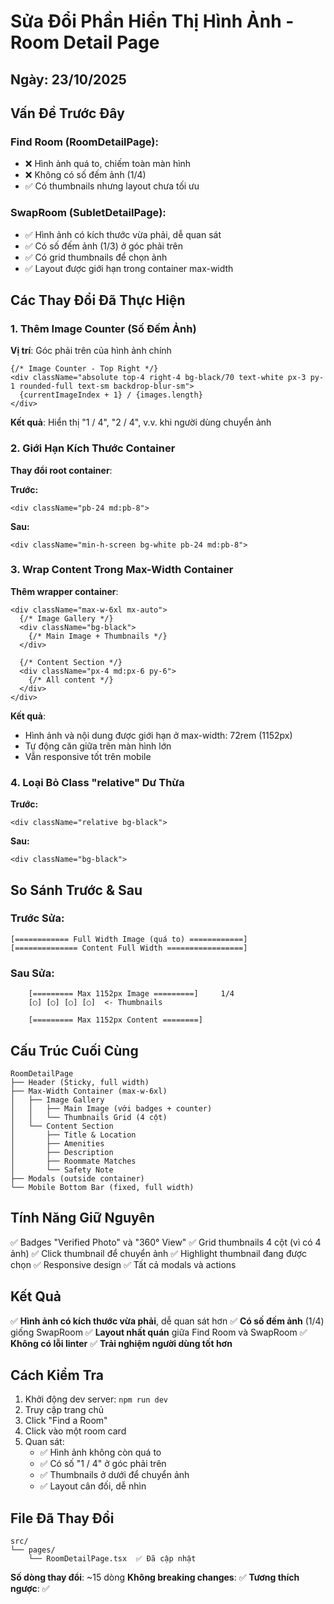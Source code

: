 # Sửa Đổi Phần Hiển Thị Hình Ảnh - Room Detail Page

## Ngày: 23/10/2025

## Vấn Đề Trước Đây

### Find Room (RoomDetailPage):
- ❌ Hình ảnh quá to, chiếm toàn màn hình
- ❌ Không có số đếm ảnh (1/4)
- ✅ Có thumbnails nhưng layout chưa tối ưu

### SwapRoom (SubletDetailPage):
- ✅ Hình ảnh có kích thước vừa phải, dễ quan sát
- ✅ Có số đếm ảnh (1/3) ở góc phải trên
- ✅ Có grid thumbnails để chọn ảnh
- ✅ Layout được giới hạn trong container max-width

## Các Thay Đổi Đã Thực Hiện

### 1. Thêm Image Counter (Số Đếm Ảnh)
**Vị trí**: Góc phải trên của hình ảnh chính

```tsx
{/* Image Counter - Top Right */}
<div className="absolute top-4 right-4 bg-black/70 text-white px-3 py-1 rounded-full text-sm backdrop-blur-sm">
  {currentImageIndex + 1} / {images.length}
</div>
```

**Kết quả**: Hiển thị "1 / 4", "2 / 4", v.v. khi người dùng chuyển ảnh

### 2. Giới Hạn Kích Thước Container
**Thay đổi root container**:

**Trước:**
```tsx
<div className="pb-24 md:pb-8">
```

**Sau:**
```tsx
<div className="min-h-screen bg-white pb-24 md:pb-8">
```

### 3. Wrap Content Trong Max-Width Container
**Thêm wrapper container**:

```tsx
<div className="max-w-6xl mx-auto">
  {/* Image Gallery */}
  <div className="bg-black">
    {/* Main Image + Thumbnails */}
  </div>
  
  {/* Content Section */}
  <div className="px-4 md:px-6 py-6">
    {/* All content */}
  </div>
</div>
```

**Kết quả**: 
- Hình ảnh và nội dung được giới hạn ở max-width: 72rem (1152px)
- Tự động căn giữa trên màn hình lớn
- Vẫn responsive tốt trên mobile

### 4. Loại Bỏ Class "relative" Dư Thừa
**Trước:**
```tsx
<div className="relative bg-black">
```

**Sau:**
```tsx
<div className="bg-black">
```

## So Sánh Trước & Sau

### Trước Sửa:
```
[============ Full Width Image (quá to) ============]
[============== Content Full Width =================]
```

### Sau Sửa:
```
    [========= Max 1152px Image =========]     1/4
    [○] [○] [○] [○]  <- Thumbnails
    
    [========= Max 1152px Content ========]
```

## Cấu Trúc Cuối Cùng

```
RoomDetailPage
├── Header (Sticky, full width)
├── Max-Width Container (max-w-6xl)
│   ├── Image Gallery
│   │   ├── Main Image (với badges + counter)
│   │   └── Thumbnails Grid (4 cột)
│   └── Content Section
│       ├── Title & Location
│       ├── Amenities
│       ├── Description
│       ├── Roommate Matches
│       └── Safety Note
├── Modals (outside container)
└── Mobile Bottom Bar (fixed, full width)
```

## Tính Năng Giữ Nguyên

✅ Badges "Verified Photo" và "360° View"
✅ Grid thumbnails 4 cột (vì có 4 ảnh)
✅ Click thumbnail để chuyển ảnh
✅ Highlight thumbnail đang được chọn
✅ Responsive design
✅ Tất cả modals và actions

## Kết Quả

✅ **Hình ảnh có kích thước vừa phải**, dễ quan sát hơn
✅ **Có số đếm ảnh** (1/4) giống SwapRoom
✅ **Layout nhất quán** giữa Find Room và SwapRoom
✅ **Không có lỗi linter**
✅ **Trải nghiệm người dùng tốt hơn**

## Cách Kiểm Tra

1. Khởi động dev server: `npm run dev`
2. Truy cập trang chủ
3. Click "Find a Room" 
4. Click vào một room card
5. Quan sát:
   - ✅ Hình ảnh không còn quá to
   - ✅ Có số "1 / 4" ở góc phải trên
   - ✅ Thumbnails ở dưới để chuyển ảnh
   - ✅ Layout cân đối, dễ nhìn

## File Đã Thay Đổi

```
src/
└── pages/
    └── RoomDetailPage.tsx  ✅ Đã cập nhật
```

**Số dòng thay đổi**: ~15 dòng
**Không breaking changes**: ✅
**Tương thích ngược**: ✅


